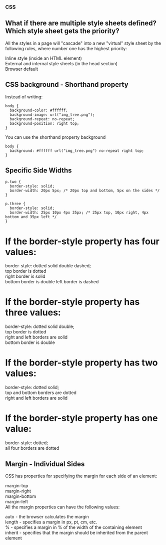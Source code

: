 ### CSS

## What if there are multiple style sheets defined? Which style sheet gets the priority?

All the styles in a page will "cascade" into a new "virtual" style sheet by the following rules, where number one has the highest priority:

Inline style (inside an HTML element)  
External and internal style sheets (in the head section)  
Browser default

## CSS background - Shorthand property

Instead of writing:

```
body {
  background-color: #ffffff;
  background-image: url("img_tree.png");
  background-repeat: no-repeat;
  background-position: right top;
}
```

You can use the shorthand property background

```
body {
  background: #ffffff url("img_tree.png") no-repeat right top;
}
```

## Specific Side Widths

```
p.two {
  border-style: solid;
  border-width: 20px 5px; /* 20px top and bottom, 5px on the sides */
}

p.three {
  border-style: solid;
  border-width: 25px 10px 4px 35px; /* 25px top, 10px right, 4px bottom and 35px left */
}
```

# If the border-style property has four values:

border-style: dotted solid double dashed;  
top border is dotted  
right border is solid  
bottom border is double
left border is dashed

# If the border-style property has three values:

border-style: dotted solid double;  
top border is dotted  
right and left borders are solid  
bottom border is double

# If the border-style property has two values:

border-style: dotted solid;  
top and bottom borders are dotted  
right and left borders are solid

# If the border-style property has one value:

border-style: dotted;  
all four borders are dotted

## Margin - Individual Sides

CSS has properties for specifying the margin for each side of an element:

margin-top  
margin-right  
margin-bottom  
margin-left  
All the margin properties can have the following values:

auto - the browser calculates the margin  
length - specifies a margin in px, pt, cm, etc.  
% - specifies a margin in % of the width of the containing element  
inherit - specifies that the margin should be inherited from the parent element
